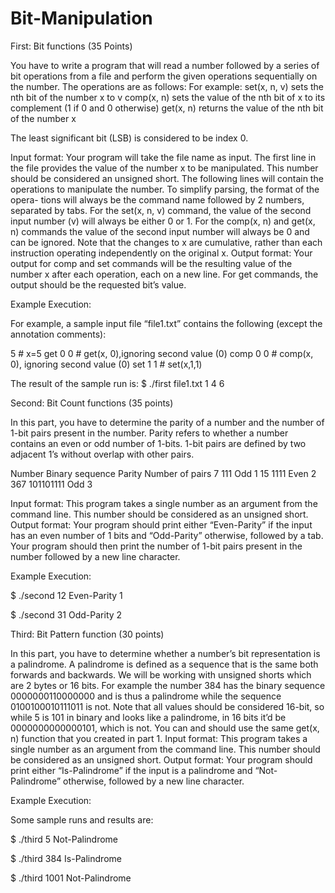 # Bit-Manipulation

First: Bit functions (35 Points)

You have to write a program that will read a number followed by a series of bit operations from a file and perform the given operations sequentially on the number. The operations are as follows:
For example:
set(x, n, v) sets the nth bit of the number x to v
comp(x, n) sets the value of the nth bit of x to its complement (1 if 0 and 0 otherwise)
get(x, n) returns the value of the nth bit of the number x

 
The least significant bit (LSB) is considered to be index 0.

Input format: Your program will take the file name as input. The first line in the file provides the value of the number x to be manipulated. This number should be considered an unsigned short. The following lines will contain the operations to manipulate the number. To simplify parsing, the format of the opera- tions will always be the command name followed by 2 numbers, separated by tabs. For the set(x, n, v) command, the value of the second input number (v) will always be either 0 or 1. For the comp(x, n) and get(x, n) commands the value of the second input number will always be 0 and can be ignored. Note that the changes to x are cumulative, rather than each instruction operating independently on the original x.
Output format: Your output for comp and set commands will be the resulting value of the number x after each operation, each on a new line. For get commands, the output should be the requested bit’s value.

Example Execution:

For example, a sample input file “file1.txt” contains the following (except the annotation comments):

5          # x=5
get   0  0 # get(x, 0),ignoring second value (0)
comp  0  0 # comp(x, 0), ignoring second value (0) 
set   1  1 # set(x,1,1)

The result of the sample run is:
$ ./first file1.txt
1
4
6


Second: Bit Count functions (35 points)

In this part, you have to determine the parity of a number and the number of 1-bit pairs present in the number. Parity refers to whether a number contains an even or odd number of 1-bits. 1-bit pairs are defined by two adjacent 1’s without overlap with other pairs.

Number Binary sequence Parity   Number of pairs 
7      111                 Odd     1
15    1111                Even    2
367   101101111           Odd     3

Input format: This program takes a single number as an argument from the command line. This number should be considered as an unsigned short.
Output format: Your program should print either “Even-Parity” if the input has an even number of 1 bits and “Odd-Parity” otherwise, followed by a tab. Your program should then print the number of 1-bit pairs present in the number followed by a new line character.

Example Execution:

$ ./second 12
Even-Parity   1

$ ./second 31
Odd-Parity    2


Third: Bit Pattern function (30 points)

In this part, you have to determine whether a number’s bit representation is a palindrome. A palindrome is defined as a sequence that is the same both forwards and backwards.
We will be working with unsigned shorts which are 2 bytes or 16 bits. For example the number 384 has the binary sequence 0000000110000000 and is thus a palindrome while the sequence 0100100010111011 is not. Note that all values should be considered 16-bit, so while 5 is 101 in binary and looks like a palindrome, in 16 bits it’d be 0000000000000101, which is not.
You can and should use the same get(x, n) function that you created in part 1.
Input format: This program takes a single number as an argument from the command line. This number
should be considered as an unsigned short.
Output format: Your program should print either “Is-Palindrome” if the input is a palindrome and “Not-Palindrome” otherwise, followed by a new line character.

Example Execution:

Some sample runs and results are:

$ ./third 5
Not-Palindrome

$ ./third 384
Is-Palindrome

$ ./third 1001
Not-Palindrome
